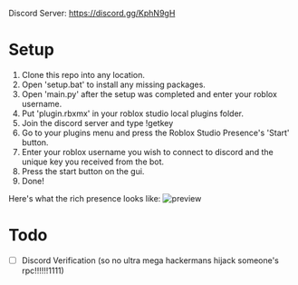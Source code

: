 Discord Server: https://discord.gg/KphN9gH

# Setup

1. Clone this repo into any location.
2. Open 'setup.bat' to install any missing packages.
3. Open 'main.py' after the setup was completed and enter your roblox username.
4. Put 'plugin.rbxmx' in your roblox studio local plugins folder.
6. Join the discord server and type !getkey
7. Go to your plugins menu and press the Roblox Studio Presence's 'Start' button.
8. Enter your roblox username you wish to connect to discord and the unique key you received from the bot.
9. Press the start button on the gui.
10. Done! 

Here's what the rich presence looks like:
![preview](http://galaxybotl.altervista.org/ddddddd.PNG) 

# Todo

- [ ] Discord Verification (so no ultra mega hackermans hijack someone's rpc!!!!!!1111)
